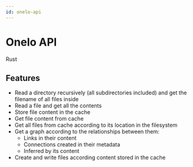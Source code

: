 ```yaml
---
id: onelo-api
---
```


# Onelo API

Rust

## Features

- Read a directory recursively (all subdirectories included) and get the filename of all files inside
- Read a file and get all the contents
- Store file content in the cache
- Get file content from cache
- Get all files from cache according to its location in the filesystem
- Get a graph according to the relationships between them:
    - Links in their content
    - Connections created in their metadata
    - Inferred by its content
- Create and write files according content stored in the cache